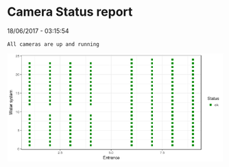 Camera Status report
================
18/06/2017 - 03:15:54

    All cameras are up and running

![](camreport_files/figure-markdown_github/unnamed-chunk-2-1.png)
